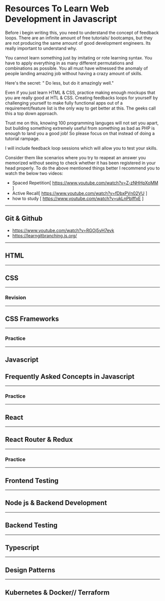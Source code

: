 # Resources To Learn  Web Development in Javascript

Before i begin writing this, you need to understand the concept of feedback loops. There are an infinite amount of free tutorials/ bootcamps, 
but they are not producing the same amount of good development engineers. Its really important to understand why.

You cannot learn something just by imitating or rote learning syntax. You have to apply everything in as many different permutations and combinations as possible. 
You all must have witnessed the anomaly of people landing amazing job without having a crazy amount of skills.

Here's the secret:
" Do less, but do it amazingly well."

Even if you just learn HTML & CSS, practice making enough mockups that you are really good at HTL & CSS. Creating feedbacks loops for yourself by challenging
yourself to make fully functional apps out of a requirement/feature list is the only way to get better at this. The geeks call this a top down approach.

Trust me on this, knowing 100 programming languges will not set you apart, but building something extremely useful from something as bad as PHP is enough to land you a good job!
So please focus on that instead of doing a tutorial rampage.

I will include feedback loop sessions which will allow you to test your skills.

Consider them like scenarios where you try to reapeat an answer you memorized without seeing to check whether it has been registered in your head properly.
To do the above mentioned things better I recommend you to watch the below two videos:

- Spaced Repetition[ https://www.youtube.com/watch?v=Z-zNHHpXoMM ]
- Active Recall[ https://www.youtube.com/watch?v=fDbxPVn02VU ]
- how to study [ https://www.youtube.com/watch?v=ukLnPbIffxE ]

<hr>

## Git & Github

- https://www.youtube.com/watch?v=RGOj5yH7evk
- https://learngitbranching.js.org/

<hr>

## HTML

<hr>

## CSS


<hr>

### Revision


<hr>

## CSS Frameworks

<hr>

### Practice

<hr>

## Javascript

## Frequently Asked  Concepts in Javascript


<hr>

### Practice

<hr>

## React


<hr>

## React Router & Redux


<hr>

### Practice

<hr>

## Frontend Testing

<hr>

## Node js & Backend Development

<hr>

## Backend Testing


<hr>

## Typescript

<hr>

## Design Patterns

<hr>

## Kubernetes & Docker// Terraform



